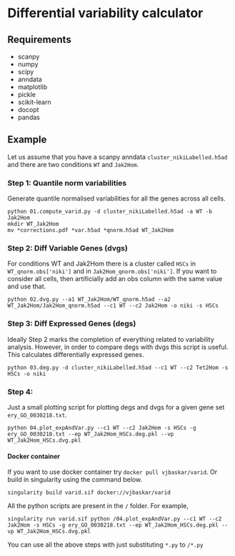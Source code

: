 # Differential variability calculator

## Requirements
* scanpy
* numpy
* scipy
* anndata
* matplotlib
* pickle
* scikit-learn
* docopt
* pandas

## Example
Let us assume that you have a scanpy anndata `cluster_nikiLabelled.h5ad` and there are two conditions `WT` and `Jak2Hom`. 

### Step 1: Quantile norm variabilities
Generate quantile normalised variabilities for all the genes across all cells. 

```
python 01.compute_varid.py -d cluster_nikiLabelled.h5ad -a WT -b Jak2Hom
mkdir WT_Jak2Hom
mv *corrections.pdf *var.h5ad *qnorm.h5ad WT_Jak2Hom
```

### Step 2: Diff Variable Genes (dvgs)
For conditions WT and Jak2Hom there is a cluster called `HSCs` in `WT_qnorm.obs['niki']` and in `Jak2Hom_qnorm.obs['niki']`.
If you want to consider all cells, then artificially add an obs column with the same value and use that.

```
python 02.dvg.py --a1 WT_Jak2Hom/WT_qnorm.h5ad --a2 WT_Jak2Hom/Jak2Hom_qnorm.h5ad --c1 WT --c2 Jak2Hom -o niki -s HSCs
```

### Step 3: Diff Expressed Genes (degs)
Ideally Step 2 marks the completion of everything related to variability analysis. However, in order to compare degs with dvgs this script is useful. This calculates differentially expressed genes.

```
python 03.deg.py -d cluster_nikiLabelled.h5ad --c1 WT --c2 Tet2Hom -s HSCs -o niki
```

### Step 4: 

Just a small plotting script for plotting degs and dvgs for a given gene set `ery_GO_0030218.txt`.

```
python 04.plot_expAndVar.py --c1 WT --c2 Jak2Hom -s HSCs -g ery_GO_0030218.txt --ep WT_Jak2Hom_HSCs.deg.pkl --vp WT_Jak2Hom_HSCs.dvg.pkl
```

#### Docker container
If you want to use docker container try `docker pull vjbaskar/varid`. Or build in singularity using the command below.
```
singularity build varid.sif docker://vjbaskar/varid
```
All the python scripts are present in the `/` folder. For example, 
```
singularity run varid.sif python /04.plot_expAndVar.py --c1 WT --c2 Jak2Hom -s HSCs -g ery_GO_0030218.txt --ep WT_Jak2Hom_HSCs.deg.pkl --vp WT_Jak2Hom_HSCs.dvg.pkl
```
You can use all the above steps with just substituting `*.py` to `/*.py`
